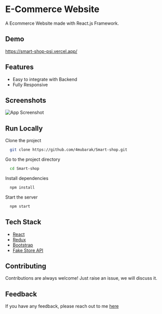 # E-Commerce Website

A Ecommerce Website made with React.js Framework.


## Demo

https://smart-shop-psi.vercel.app/ 

## Features

- Easy to integrate with Backend
- Fully Responsive


## Screenshots

![App Screenshot](https://i.ibb.co/Tbr7Ws5/wellpaper-image.jpg)



## Run Locally

Clone the project

```bash
  git clone https://github.com/4mubarak/Smart-shop.git
```

Go to the project directory

```bash
  cd Smart-shop
```

Install dependencies

```bash
  npm install
```

Start the server

```bash
  npm start
```



## Tech Stack

* [React](https://reactjs.org/)
* [Redux](https://redux.js.org/)
* [Bootstrap](https://getbootstrap.com/)
* [Fake Store API](https://fakestoreapi.com/)

## Contributing

Contributions are always welcome!
Just raise an issue, we will discuss it.


## Feedback

If you have any feedback, please reach out to me [here](https://4mubarak.github.io/#contact)


